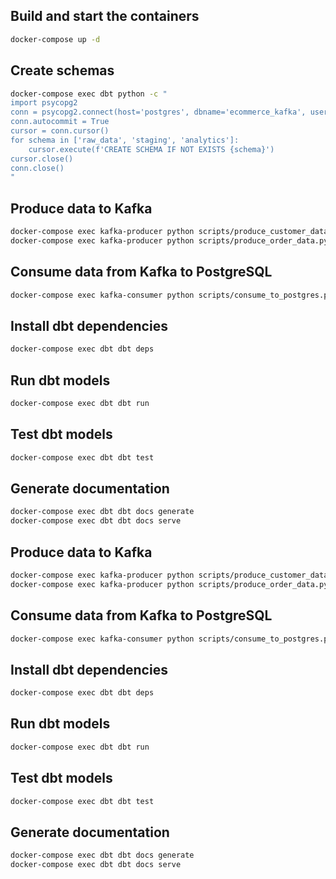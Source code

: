 ## Build and start the containers

```sh
docker-compose up -d
```

## Create schemas

```sh
docker-compose exec dbt python -c "
import psycopg2
conn = psycopg2.connect(host='postgres', dbname='ecommerce_kafka', user='dbt_user', password='dbt_password')
conn.autocommit = True
cursor = conn.cursor()
for schema in ['raw_data', 'staging', 'analytics']:
    cursor.execute(f'CREATE SCHEMA IF NOT EXISTS {schema}')
cursor.close()
conn.close()
"
```

## Produce data to Kafka

```sh
docker-compose exec kafka-producer python scripts/produce_customer_data.py
docker-compose exec kafka-producer python scripts/produce_order_data.py
```

## Consume data from Kafka to PostgreSQL

```sh
docker-compose exec kafka-consumer python scripts/consume_to_postgres.py
```

## Install dbt dependencies

```sh
docker-compose exec dbt dbt deps
```

## Run dbt models

```sh
docker-compose exec dbt dbt run
```

## Test dbt models

```sh
docker-compose exec dbt dbt test
```

## Generate documentation

```sh
docker-compose exec dbt dbt docs generate
docker-compose exec dbt dbt docs serve
```
## Produce data to Kafka

```sh
docker-compose exec kafka-producer python scripts/produce_customer_data.py
docker-compose exec kafka-producer python scripts/produce_order_data.py
```

## Consume data from Kafka to PostgreSQL

```sh
docker-compose exec kafka-consumer python scripts/consume_to_postgres.py
```

## Install dbt dependencies

```sh
docker-compose exec dbt dbt deps
```

## Run dbt models

```sh
docker-compose exec dbt dbt run
```

## Test dbt models

```sh
docker-compose exec dbt dbt test
```

## Generate documentation

```sh
docker-compose exec dbt dbt docs generate
docker-compose exec dbt dbt docs serve
```